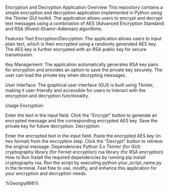 Encryption and Decryption Application
Overview
This repository contains a simple encryption and decryption application implemented in Python using the Tkinter GUI toolkit. The application allows users to encrypt and decrypt text messages using a combination of AES (Advanced Encryption Standard) and RSA (Rivest–Shamir–Adleman) algorithms.

Features
Text Encryption/Decryption: The application allows users to input plain text, which is then encrypted using a randomly generated AES key. The AES key is further encrypted with an RSA public key for secure transmission.

Key Management: The application automatically generates RSA key pairs for encryption and provides an option to save the private key securely. The user can load the private key when decrypting messages.

User Interface: The graphical user interface (GUI) is built using Tkinter, making it user-friendly and accessible for users to interact with the encryption and decryption functionality.

Usage
Encryption:

Enter the text in the input field.
Click the "Encrypt" button to generate an encrypted message and the corresponding encrypted AES key.
Save the private key for future decryption.
Decryption:

Enter the encrypted text in the input field.
Paste the encrypted AES key (in hex format) from the encryption step.
Click the "Decrypt" button to retrieve the original message.
Dependencies
Python 3.x
Tkinter (for GUI)
cryptography library (for Fernet encryption)
rsa library (for RSA encryption)
How to Run
Install the required dependencies by running pip install cryptography rsa.
Run the script by executing python your_script_name.py in the terminal.
Feel free to use, modify, and enhance this application for your encryption and decryption needs.

%Georgiy666%
